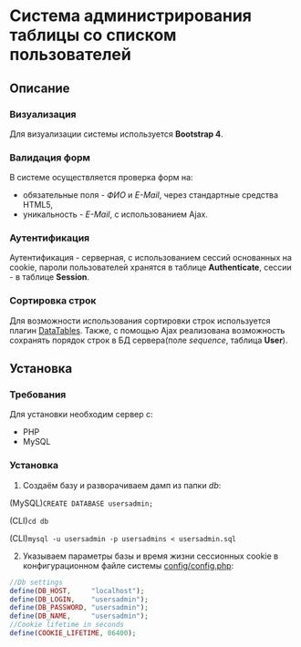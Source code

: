 # Система администрирования таблицы со списком пользователей
## Описание
### Визуализация
Для визуализации системы используется __Bootstrap 4__.
### Валидация форм
В системе осуществляется проверка форм на:
* обязательные поля - _ФИО_ и _E-Mail_, через стандартные средства HTML5,
* уникальность - _E-Mail_, с использованием Ajax.
### Аутентификация
Аутентификация - серверная, с использованием сессий основанных на cookie, пароли пользователей хранятся в таблице __Authenticate__, сессии - в таблице __Session__.
### Сортировка строк
Для возможности использования сортировки строк используется плагин [DataTables](https://datatables.net/). Также, с помощью Ajax реализована возможность сохранять порядок строк в БД сервера(поле _sequence_, таблица __User__).

## Установка
### Требования
Для установки необходим сервер с:
* PHP
* MySQL
### Установка
1. Создаём базу и разворачиваем дамп из папки _db_:

(MySQL)`CREATE DATABASE usersadmin;`

(CLI)`cd db`

(CLI)`mysql -u usersadmin -p usersadmins < usersadmin.sql`

2. Указываем параметры базы и время жизни сессионных cookie в конфигурационном файле системы [config/config.php](config/config.php):
```php
//Db settings
define(DB_HOST,     "localhost");
define(DB_LOGIN,    "usersadmin");
define(DB_PASSWORD, "usersadmin");
define(DB_NAME,     "usersadmin");
//Cookie lifetime in seconds
define(COOKIE_LIFETIME, 86400);
```
